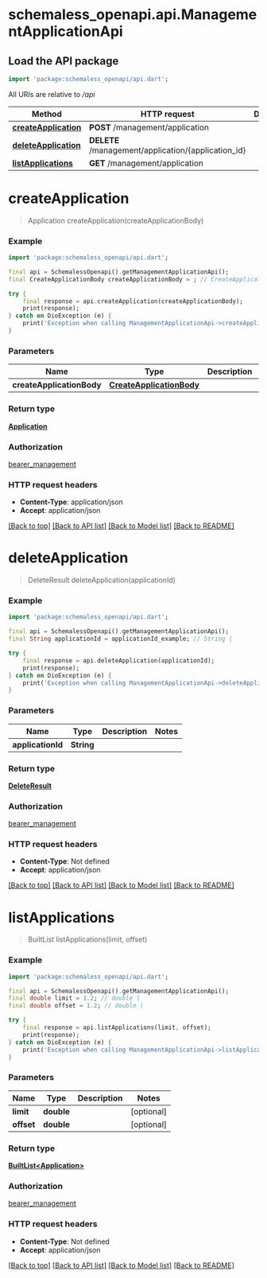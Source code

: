 # schemaless_openapi.api.ManagementApplicationApi

## Load the API package
```dart
import 'package:schemaless_openapi/api.dart';
```

All URIs are relative to */api*

Method | HTTP request | Description
------------- | ------------- | -------------
[**createApplication**](ManagementApplicationApi.md#createapplication) | **POST** /management/application | 
[**deleteApplication**](ManagementApplicationApi.md#deleteapplication) | **DELETE** /management/application/{application_id} | 
[**listApplications**](ManagementApplicationApi.md#listapplications) | **GET** /management/application | 


# **createApplication**
> Application createApplication(createApplicationBody)



### Example
```dart
import 'package:schemaless_openapi/api.dart';

final api = SchemalessOpenapi().getManagementApplicationApi();
final CreateApplicationBody createApplicationBody = ; // CreateApplicationBody | 

try {
    final response = api.createApplication(createApplicationBody);
    print(response);
} catch on DioException (e) {
    print('Exception when calling ManagementApplicationApi->createApplication: $e\n');
}
```

### Parameters

Name | Type | Description  | Notes
------------- | ------------- | ------------- | -------------
 **createApplicationBody** | [**CreateApplicationBody**](CreateApplicationBody.md)|  | 

### Return type

[**Application**](Application.md)

### Authorization

[bearer_management](../README.md#bearer_management)

### HTTP request headers

 - **Content-Type**: application/json
 - **Accept**: application/json

[[Back to top]](#) [[Back to API list]](../README.md#documentation-for-api-endpoints) [[Back to Model list]](../README.md#documentation-for-models) [[Back to README]](../README.md)

# **deleteApplication**
> DeleteResult deleteApplication(applicationId)



### Example
```dart
import 'package:schemaless_openapi/api.dart';

final api = SchemalessOpenapi().getManagementApplicationApi();
final String applicationId = applicationId_example; // String | 

try {
    final response = api.deleteApplication(applicationId);
    print(response);
} catch on DioException (e) {
    print('Exception when calling ManagementApplicationApi->deleteApplication: $e\n');
}
```

### Parameters

Name | Type | Description  | Notes
------------- | ------------- | ------------- | -------------
 **applicationId** | **String**|  | 

### Return type

[**DeleteResult**](DeleteResult.md)

### Authorization

[bearer_management](../README.md#bearer_management)

### HTTP request headers

 - **Content-Type**: Not defined
 - **Accept**: application/json

[[Back to top]](#) [[Back to API list]](../README.md#documentation-for-api-endpoints) [[Back to Model list]](../README.md#documentation-for-models) [[Back to README]](../README.md)

# **listApplications**
> BuiltList<Application> listApplications(limit, offset)



### Example
```dart
import 'package:schemaless_openapi/api.dart';

final api = SchemalessOpenapi().getManagementApplicationApi();
final double limit = 1.2; // double | 
final double offset = 1.2; // double | 

try {
    final response = api.listApplications(limit, offset);
    print(response);
} catch on DioException (e) {
    print('Exception when calling ManagementApplicationApi->listApplications: $e\n');
}
```

### Parameters

Name | Type | Description  | Notes
------------- | ------------- | ------------- | -------------
 **limit** | **double**|  | [optional] 
 **offset** | **double**|  | [optional] 

### Return type

[**BuiltList&lt;Application&gt;**](Application.md)

### Authorization

[bearer_management](../README.md#bearer_management)

### HTTP request headers

 - **Content-Type**: Not defined
 - **Accept**: application/json

[[Back to top]](#) [[Back to API list]](../README.md#documentation-for-api-endpoints) [[Back to Model list]](../README.md#documentation-for-models) [[Back to README]](../README.md)

